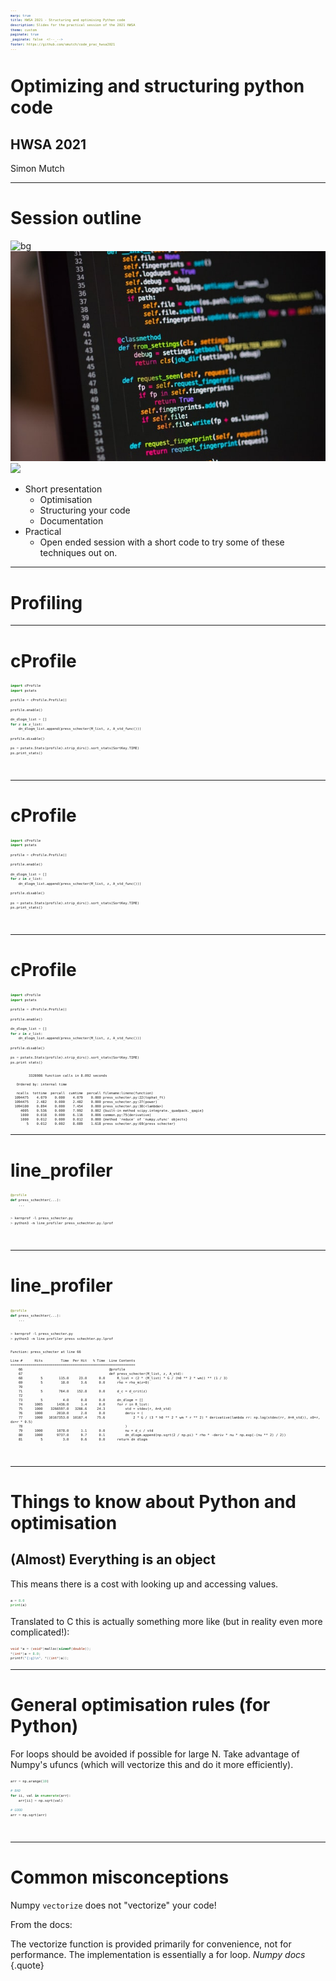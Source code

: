 ```yaml
---
marp: true
title: HWSA 2021 - Structuring and optimising Python code
description: Slides for the practical session of the 2021 HWSA
theme: custom
paginate: true
_paginate: false  <!--_-->
footer: https://github.com/smutch/code_prac_hwsa2021
---
```


<!-- align: center -->
<!-- background: linear-gradient(to right, #f05053, #e1eec3) -->

# <!--fit--> Optimizing and structuring python code
## HWSA 2021

Simon Mutch

<style scoped> section>* {flex-grow: 0; flex-shrink: 0} </style>

---

# Session outline

![bg](black)
![bg blur:4px brightness:0.2 contrast:80%](./assets/chris-ried-ieic5Tq8YMk-unsplash.jpg)
![](white)

- Short presentation
    - Optimisation
    - Structuring your code
    - Documentation
- Practical
    - Open ended session with a short code to try some of these techniques out on.

---

# Profiling

---

# cProfile

<style scoped>pre,pre[class*="language-"] {font-size: 45%}</style>
 
```python
import cProfile
import pstats

profile = cProfile.Profile()

profile.enable()

dn_dlogm_list = []
for z in z_list:
    dn_dlogm_list.append(press_schecter(M_list, z, A_std_func()))

profile.disable()

ps = pstats.Stats(profile).strip_dirs().sort_stats(SortKey.TIME)
ps.print_stats()
```
#

---

# cProfile

<style scoped>pre,pre[class*="language-"] {font-size: 45%}</style>
 
```python {6,12}
import cProfile
import pstats

profile = cProfile.Profile()

profile.enable()

dn_dlogm_list = []
for z in z_list:
    dn_dlogm_list.append(press_schecter(M_list, z, A_std_func()))

profile.disable()

ps = pstats.Stats(profile).strip_dirs().sort_stats(SortKey.TIME)
ps.print_stats()
```
#

---

# cProfile

<style scoped>pre,pre[class*="language-"] {font-size: 45%}</style>
 
```python {6,12}
import cProfile
import pstats

profile = cProfile.Profile()

profile.enable()

dn_dlogm_list = []
for z in z_list:
    dn_dlogm_list.append(press_schecter(M_list, z, A_std_func()))

profile.disable()

ps = pstats.Stats(profile).strip_dirs().sort_stats(SortKey.TIME)
ps.print_stats()
```

```
         3326986 function calls in 8.092 seconds

   Ordered by: internal time

   ncalls  tottime  percall  cumtime  percall filename:lineno(function)
  1094475    4.079    0.000    4.079    0.000 press_schecter.py:22(tophat_ft)
  1094475    2.482    0.000    2.482    0.000 press_schecter.py:27(power)
  1094100    0.894    0.000    7.454    0.000 press_schecter.py:38(<lambda>)
     4005    0.536    0.000    7.992    0.002 {built-in method scipy.integrate._quadpack._qagie}
     1000    0.018    0.000    6.116    0.006 common.py:75(derivative)
     1000    0.012    0.000    0.012    0.000 {method 'reduce' of 'numpy.ufunc' objects}
        5    0.012    0.002    8.089    1.618 press_schecter.py:69(press_schecter)
```

---

# line_profiler

```python
@profile
def press_schechter(...):
    ...
```

```sh
> kernprof -l press_schecter.py
> python3 -m line_profiler press_schechter.py.lprof
```
#

---

# line_profiler

<style scoped>pre,pre[class*="language-"] {font-size: 45%}</style>
```python
@profile
def press_schechter(...):
    ...
```

```sh
> kernprof -l press_schecter.py
> python3 -m line_profiler press_schechter.py.lprof
```

```
Function: press_schecter at line 66

Line #      Hits         Time  Per Hit   % Time  Line Contents
==============================================================
    66                                           @profile
    67                                           def press_schecter(M_list, z, A_std):
    68         5        115.0     23.0      0.0      R_list = (2 * (M_list) * G / (h0 ** 2 * wm)) ** (1 / 3)
    69         5         18.0      3.6      0.0      rho = rho_m(z=0)
    70
    71         5        764.0    152.8      0.0      d_c = d_crit(z)
    72
    73         5          4.0      0.8      0.0      dn_dlogm = []
    74      1005       1436.0      1.4      0.0      for r in R_list:
    75      1000    3266597.0   3266.6     24.3          std = stdev(r, A=A_std)
    76      1000       2010.0      2.0      0.0          deriv = (
    77      1000   10167353.0  10167.4     75.6              2 * G / (3 * h0 ** 2 * wm * r ** 2) * derivative(lambda rr: np.log(stdev(rr, A=A_std)), x0=r, dx=r * 0.5)
    78                                                   )
    79      1000       1078.0      1.1      0.0          nu = d_c / std
    80      1000       9737.0      9.7      0.1          dn_dlogm.append(np.sqrt(2 / np.pi) * rho * -deriv * nu * np.exp(-(nu ** 2) / 2))
    81         5          3.0      0.6      0.0      return dn_dlogm
```
#

---

# Things to know about Python and optimisation

## (Almost) Everything is an object

This means there is a cost with looking up and accessing values.

```python
a = 8.0 
print(a)
```

Translated to C this is actually something more like (but in reality even more complicated!):

```c
void *a = (void*)malloc(sizeof(double));
*(int*)a = 8.0;
printf("{:g}\n", *((int*)a));
```

---

# General optimisation rules (for Python)

For loops should be avoided if possible for large N. Take advantage of Numpy's ufuncs (which will vectorize this and do it more efficiently).

```python
arr = np.arange(10)

# BAD
for ii, val in enumerate(arr):
    arr[ii] = np.sqrt(val)

# GOOD
arr = np.sqrt(arr)
```
#

---

# Common misconceptions

Numpy `vectorize` does not "vectorize" your code!

From the docs:

The vectorize function is provided primarily for convenience, not for performance. The implementation is essentially a for loop.
_Numpy docs_
{.quote}
